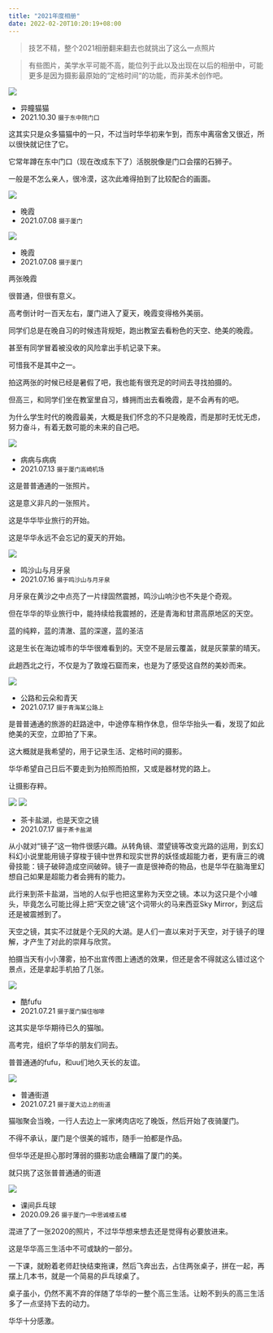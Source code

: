 ```yaml
---
title: "2021年度相册"
date: 2022-02-20T10:20:19+08:00
---
```


> 技艺不精，整个2021相册翻来翻去也就挑出了这么一点照片

> 有些图片，美学水平可能不高，能位列于此以及出现在以后的相册中，可能更多是因为摄影最原始的“定格时间“的功能，而非美术创作吧。

![](./IMG_9056.png)

* 异瞳猫猫
* 2021.10.30 <small>摄于东中院门口</small>

这其实只是众多猫猫中的一只，不过当时华华初来乍到，而东中离宿舍又很近，所以很快就记住了它。

它常年蹲在东中门口（现在改成东下了）活脱脱像是门口会摆的石狮子。

一般是不怎么亲人，很冷漠，这次此难得拍到了比较配合的画面。

![](./2021-07-08_19.18.jpeg)

* 晚霞
* 2021.07.08 <small>摄于厦门</small>

![](./2021-07-12_19.07.png)

* 晚霞
* 2021.07.08 <small>摄于厦门</small>

两张晚霞

很普通，但很有意义。

高考倒计时一百天左右，厦门进入了夏天，晚霞变得格外美丽。

同学们总是在晚自习的时候违背规矩，跑出教室去看粉色的天空、绝美的晚霞。

甚至有同学冒着被没收的风险拿出手机记录下来。

可惜我不是其中之一。

拍这两张的时候已经是暑假了吧，我也能有很充足的时间去寻找拍摄的。

但高三，和同学们坐在教室里自习，蜂拥而出去看晚霞，是不会再有的吧。

为什么学生时代的晚霞最美，大概是我们怀念的不只是晚霞，而是那时无忧无虑，努力奋斗，有着无数可能的未来的自己吧。

![](./2021-07-13_11.08.jpg)

* 病病与病病
* 2021.07.13 <small>摄于厦门高崎机场</small>

这是普普通通的一张照片。

这是意义非凡的一张照片。

这是华华毕业旅行的开始。

这是华华永远不会忘记的夏天的开始。

![](./2021-07-16_10.37.png)

* 鸣沙山与月牙泉
* 2021.07.16 <small>摄于鸣沙山与月牙泉</small>

月牙泉在黄沙之中点亮了一片绿固然震撼，鸣沙山响沙也不失是个奇观。

但在华华的毕业旅行中，能持续给我震撼的，还是青海和甘肃高原地区的天空。

蓝的纯粹，蓝的清澈、蓝的深邃，蓝的圣洁

这是生长在海边城市的华华很难看到的。天空不是层云覆盖，就是灰蒙蒙的晴天。

此趟西北之行，不仅是为了敦煌石窟而来，也是为了感受这自然的美妙而来。

![](./2021-07-17_12.28.png)

* 公路和云朵和青天
* 2021.07.17 <small>摄于青海某公路上</small>

是普普通通的旅游的赶路途中，中途停车稍作休息，但华华抬头一看，发现了如此绝美的天空，立即拍了下来。

这大概就是我希望的，用于记录生活、定格时间的摄影。

华华希望自己日后不要走到为拍照而拍照，又或是器材党的路上。

让摄影存粹。

![](./2021-07-17_19.43.jpg)
![](./2021-07-17_19.43(2).jpg)

* 茶卡盐湖，也是天空之镜
* 2021.07.17 <small>摄于茶卡盐湖</small>

从小就对“镜子”这一物件很感兴趣。从转角镜、潜望镜等改变光路的运用，到玄幻科幻小说里能用镜子穿梭于镜中世界和现实世界的妖怪或超能力者，更有唐三的魂骨技能：镜子破碎造成空间破碎。镜子一直是很神奇的物品，也是华华在脑海里幻想自己如果是超能力者会拥有的能力。

此行来到茶卡盐湖，当地的人似乎也把这里称为天空之镜。本以为这只是个小噱头，毕竟怎么可能比得上把“天空之镜”这个词带火的马来西亚Sky Mirror，到这后还是被震撼到了。

天空之镜，其实不过就是个无风的大湖。是人们一直以来对于天空，对于镜子的理解，才产生了对此的崇拜与欣赏。

拍摄当天有小小薄雾，拍不出宣传图上通透的效果，但还是舍不得就这么错过这个景点，还是拿起手机拍了几张。

![](./2021-07-21_16.25.jpg)

* 酷fufu
* 2021.07.21 <small>摄于厦门猫住咖啡</small>

这其实是华华期待已久的猫咖。

高考完，组织了华华的朋友们同去。

普普通通的fufu，和uu们地久天长的友谊。

![](./2021-07-21_20.15.png)

* 普通街道
* 2021.07.21 <small>摄于厦大边上的街道</small>

猫咖聚会当晚，一行人去边上一家烤肉店吃了晚饭，然后开始了夜骑厦门。

不得不承认，厦门是个很美的城市，随手一拍都是作品。

但华华还是担心那时薄弱的摄影功底会糟蹋了厦门的美。

就只挑了这张普普通通的街道

![](./IMG_4030.JPG)

* 课间乒乓球
* 2020.09.26 <small>摄于厦门一中思诚楼五楼</small>

混进了了一张2020的照片，不过华华想来想去还是觉得有必要放进来。

这是华华高三生活中不可或缺的一部分。

一下课，就盼着老师赶快结束拖课，然后飞奔出去，占住两张桌子，拼在一起，再摆上几本书，就是一个简易的乒乓球桌了。

桌子虽小，仍然不离不弃的伴随了华华的一整个高三生活。让盼不到头的高三生活多了一点坚持下去的动力。

华华十分感激。